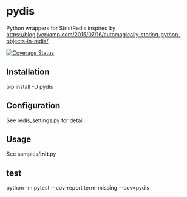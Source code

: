 # pydis

Python wrappers for StrictRedis inspired by https://blog.jverkamp.com/2015/07/16/automagically-storing-python-objects-in-redis/

<a href='https://coveralls.io/github/masayang/py_redis?branch=master'><img src='https://coveralls.io/repos/github/masayang/py_redis/badge.svg?branch=master' alt='Coverage Status' /></a>

## Installation

pip install -U pydis

## Configuration

See redis_settings.py for detail.

## Usage

See samples/__init__.py

## test
python -m pytest --cov-report term-missing --cov=pydis 
